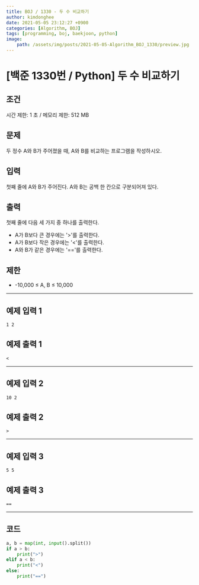 ```yaml
---
title: BOJ / 1330 - 두 수 비교하기
author: kimdonghee
date: 2021-05-05 23:12:27 +0900
categories: [Algorithm, BOJ]
tags: [programming, boj, baekjoon, python]
image:
    path: /assets/img/posts/2021-05-05-Algorithm_BOJ_1330/preview.jpg
---
```


# **[백준 1330번 / Python] 두 수 비교하기**

## **조건**

시간 제한: 1 초 / 메모리 제한: 512 MB

## **문제**

두 정수 A와 B가 주어졌을 때, A와 B를 비교하는 프로그램을 작성하시오.

## **입력**

첫째 줄에 A와 B가 주어진다. A와 B는 공백 한 칸으로 구분되어져 있다.

## **출력**

첫째 줄에 다음 세 가지 중 하나를 출력한다.

- A가 B보다 큰 경우에는 '>'를 출력한다.
- A가 B보다 작은 경우에는 '<'를 출력한다.
- A와 B가 같은 경우에는 '=='를 출력한다.

## **제한**

- -10,000 ≤ A, B ≤ 10,000

---

## **예제 입력 1**

```
1 2
```

## **예제 출력 1**

```
<
```

---

## **예제 입력 2**

```
10 2
```

## **예제 출력 2**

```
>
```

---

## **예제 입력 3**

```
5 5
```

## **예제 출력 3**

```
==
```

---

## **코드**

```python
a, b = map(int, input().split())
if a > b:
    print(">")
elif a < b:
    print("<")
else:
    print("==")
```